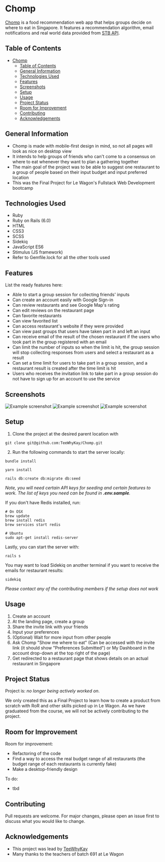 # Chomp
[Chomp](https://letschomp.herokuapp.com) is a food recommendation web app that helps groups decide on where to eat in Singapore. It features a recommendation algorithm, email notifications and real world data provided from [STB API](https://tih-dev.stb.gov.sg/).

## Table of Contents
- [Chomp](#chomp)
  - [Table of Contents](#table-of-contents)
  - [General Information](#general-information)
  - [Technologies Used](#technologies-used)
  - [Features](#features)
  - [Screenshots](#screenshots)
  - [Setup](#setup)
  - [Usage](#usage)
  - [Project Status](#project-status)
  - [Room for Improvement](#room-for-improvement)
  - [Contributing](#contributing)
  - [Acknowledgements](#acknowledgements)


## General Information
- Chomp is made with mobile-first design in mind, so not all pages will look as nice on desktop view
- It intends to help groups of friends who can't come to a consensus on where to eat whenever they want to plan a gathering together
- The main goal of the project was to be able to suggest one restaurant to a group of people based on their input budget and input preferred location
- This was the Final Project for Le Wagon's Fullstack Web Development bootcamp


## Technologies Used
- Ruby
- Ruby on Rails (6.0)
- HTML
- CSS3
- SCSS
- Sidekiq
- JavaScript ES6
- Stimulus (JS framework)
- Refer to Gemfile.lock for all the other tools used


## Features
List the ready features here:
- Able to start a group session for collecting friends' inputs
- Can create an account easily with Google Sign-in
- Can review restaurants and see Google Map's rating
- Can edit reviews on the restaurant page
- Can favorite restaurants
- Can view favorited list
- Can access restaurant's website if they were provided
- Can view past groups that users have taken part in and left an input
- Can receive email of the result of the chosen restaurant if the users who took part in the group registered with an email
- Can limit the number of inputs so when the limit is hit, the group session will stop collecting responses from users and select a restaurant as a result
- Can set a time limit for users to take part in a group session, and a restaurant result is created after the time limit is hit
- Users who receives the invitation link to take part in a group session do not have to sign up for an account to use the service


## Screenshots
![Example screenshot](https://i.imgur.com/AP88Wuy.png)
![Example screenshot](https://i.imgur.com/mklwJhb.png)
![Example screenshot](https://i.imgur.com/01z76Wv.png)


## Setup
1. Clone the project at the desired parent location with
```
git clone git@github.com:TeeWhyKay/Chomp.git
```
2. Run the following commands to start the server locally:
```
bundle install
```
```
yarn install
```
```
rails db:create db:migrate db:seed
```
*Note, you will need certain API keys for seeding and certain features to work. The list of keys you need can be found in **.env.sample**.*

If you don't have Redis installed, run:
```
# On OSX
brew update
brew install redis
brew services start redis
```
```
# Ubuntu
sudo apt-get install redis-server
```

Lastly, you can start the server with:
```
rails s
```
You may want to load Sidekiq on another terminal if you want to receive the emails for restaurant results:
```
sidekiq
```

*Please contact any of the contributing members if the setup does not work*

## Usage
1. Create an account
2. At the landing page, create a group
3. Share the invite link with your friends
4. Input your preferences
5. (Optional) Wait for more input from other people
6. Ask Chomp "Show me where to eat" (Can be accessed with the invite link (it should show "Preferences Submitted") or My Dashboard in the account drop-down at the top right of the page)
7. Get redirected to a restaurant page that shows details on an actual restaurant in Singapore

## Project Status
Project is: _no longer being actively worked on_.

We only created this as a Final Project to learn how to create a product from scratch with RoR and other skills picked up in Le Wagon. As we have graduateed from the course, we will not be actively contributing to the project.

## Room for Improvement

Room for improvement:
- Refactoring of the code
- Find a way to access the real budget range of all restaurants (the budget range of each restaurants is currently fake)
- Make a desktop-friendly design

To do:
- tbd

## Contributing
Pull requests are welcome. For major changes, please open an issue first to discuss what you would like to change.

## Acknowledgements
- This project was lead by [TeeWhyKay](https://github.com/TeeWhyKay)
- Many thanks to the teachers of batch 691 at Le Wagon
